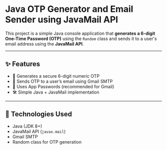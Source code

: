 # Java OTP Generator and Email Sender using JavaMail API

This project is a simple Java console application that **generates a 6-digit One-Time Password (OTP)** using the `Random` class and sends it to a user's email address using the **JavaMail API**.

---

## ✨ Features

- 🔢 Generates a secure 6-digit numeric OTP
- 📧 Sends OTP to a user’s email using Gmail SMTP
- 🔐 Uses App Passwords (recommended for Gmail)
- 🛠 Simple Java + JavaMail implementation

---

## 🧰 Technologies Used

- Java (JDK 8+)
- JavaMail API (`javax.mail`)
- Gmail SMTP
- Random class for OTP generation



